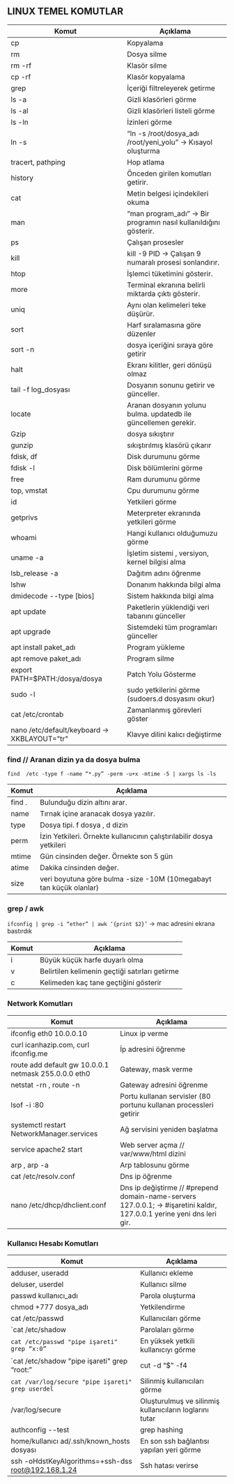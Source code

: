 ## LINUX TEMEL KOMUTLAR

| Komut  			                | Açıklama                                                       	|
|-----------------------------------|-------------------------------------------------------------------|
| cp     			                | Kopyalama                                                      	|
| rm     			                | Dosya silme                                                    	|
| rm -rf 			                | Klasör silme                                                   	|
| cp -rf 			                | Klasör kopyalama                                               	|
| grep   			                | İçeriği filtreleyerek getirme                                  	|
| ls -a 			                | Gizli klasörleri görme                                         	|
| ls -al 			                | Gizli klasörleri listeli görme                                 	|
| ls -ln 			                | İzinleri görme                                                 	|
| ln -s  			                | “ln -s /root/dosya_adı  /root/yeni_yolu”  -> Kısayol oluşturma 	|
| tracert, pathping                 | Hop atlama                                                        |
| history                           | Önceden girilen komutları getirir.                                |
| cat                               | Metin belgesi içindekileri okuma                                  |
| man                               | “man program_adı” -> Bir programın nasıl kullanıldığını gösterir. |
| ps                                | Çalışan prosesler                                                 |
| kill                              | kill -9 PID  -> Çalışan 9 numaralı prosesi sonlandırır.           |
| htop                              | İşlemci tüketimini gösterir.                                      |
| more                              | Terminal ekranına belirli miktarda çıktı gösterir.                |
| uniq                              | Aynı olan kelimeleri teke düşürür.                                |
| sort                              | Harf sıralamasına göre düzenler                                   |
| sort -n			                | dosya içeriğini sıraya göre getirir				                |
| halt                              | Ekranı kilitler, geri dönüşü olmaz                                |
| tail -f log_dosyası               | Dosyanın sonunu getirir ve günceller.                             |
| locate                            | Aranan dosyanın yolunu bulma.  updatedb ile güncellemen gerekir.  |
| Gzip                              | dosya sıkıştırır                                                  |
| gunzip                            | sıkıştırılmış klasörü çıkarır                                     |
| fdisk, df                         | Disk durumunu görme                                               |
| fdisk -l                          | Disk bölümlerini görme                                            |
| free                              | Ram durumunu görme                                                |
| top, vmstat                       | Cpu durumunu görme                                                |
| id                                | Yetkileri görme                                                   |
| getprivs                          | Meterpreter ekranında yetkileri görme                             |
| whoami                            | Hangi kullanıcı olduğumuzu görme                                  |
| uname -a                          | İşletim sistemi	, versiyon, kernel bilgisi alma                 |
| lsb_release -a                    | Dağıtım adını öğrenme                                             |
| lshw                              | Donanım hakkında bilgi alma                                       |
| dmidecode --type [bios]           | Sistem hakkında bilgi alma                                        |
| apt update                        | Paketlerin yüklendiği veri tabanını günceller                     |
| apt upgrade                       | Sistemdeki tüm programları günceller                              |
| apt install paket_adı             | Program yükleme                                                   |
| apt remove paket_adı              | Program silme                                                     |
| export PATH=$PATH:/dosya/dosya    | Patch Yolu Gösterme                                               |
| sudo -l                           | sudo yetkilerini görme (sudoers.d dosyasını okur)                 |
| cat /etc/crontab                  | Zamanlanmış görevleri göster                                      |
| nano /etc/default/keyboard -> XKBLAYOUT="tr" | Klavye dilini kalıcı değiştirme                        |
	

### find  // Aranan dizin ya da dosya bulma
`find  /etc -type f -name “*.py” -perm -u+x -mtime -5 | xargs ls -ls`

| Komut            | Açıklama                                                              |
|------------------|-----------------------------------------------------------------------|
| find .           | Bulunduğu dizin altını arar.                                          |
| name             | Tırnak içine aranacak dosya yazılır.                                  |
| type             | Dosya tipi. f dosya , d dizin                                         |
| perm             | İzin Yetkileri. Örnekte kullanıcının çalıştırılabilir dosya yetkileri |
| mtime            | Gün cinsinden değer. Örnekte son 5 gün                                |
| atime            | Dakika cinsinden değer.                                               |
| size             | veri boyutuna göre bulma  -size -10M (10megabayt tan küçük olanlar)   |




### grep / awk
`ifconfig | grep -i “ether” | awk ‘{print $2}’`	->	mac adresini ekrana bastırdık

| Komut            | Açıklama                                                              |
|------------------|-----------------------------------------------------------------------|
| i                | Büyük küçük harfe duyarlı olma                                        |
| v                | Belirtilen kelimenin geçtiği satırları getirme                        |
| c                | Kelimeden kaç tane geçtiğini gösterir                                 |




### Network Komutları

| Komut            | Açıklama                                                                           |
|------------------|------------------------------------------------------------------------------------|
| ifconfig eth0 10.0.0.10                               | Linux ip verme                                |
| curl icanhazip.com, curl ifconfig.me                  | İp adresini öğrenme                           |
| route add default gw 10.0.0.1 netmask 255.0.0.0 eth0  | Gateway, mask verme                           |
| netstat -rn , route -n                                | Gateway adresini öğrenme                      |
| lsof -i :80                                           | Portu kullanan servisler  (80 portunu kullanan processleri getirir |
| systemctl restart NetworkManager.services             | Ağ servisini yeniden başlatma                 |
| service apache2 start                                 | Web server açma // var/www/html dizini        |
| arp ,  arp -a                                         | Arp tablosunu görme                           |
| cat /etc/resolv.conf                                  | Dns ip öğrenme                                |
| nano /etc/dhcp/dhclient.conf                          | Dns ip değiştirme     // #prepend domain-name-servers 127.0.0.1;	 ->	#işaretini kaldır,   127.0.0.1 yerine yeni dns leri gir. |

### Kullanıcı Hesabı Komutları

| Komut                                              | Açıklama                                         |
|----------------------------------------------------|--------------------------------------------------|
| adduser, useradd                                   | Kullanıcı ekleme                                 |
| deluser, userdel                                   | Kullanıcı silme                                  |
| passwd kullanıcı_adı                               | Parola oluşturma                                 |
| chmod +777 dosya_adı                               | Yetkilendirme                                    |
| cat /etc/passwd                                    | Kullanıcıları görme                              |
| `cat /etc/shadow	  | Parolaları görme                                 |
| `cat /etc/passwd "pipe işareti" grep “x:0”`                     | En yüksek yetkili kullanıcıyı görme              |
| `cat /etc/shadow "pipe işareti" grep “root:” | cut -d “$” -f4 | cut -d “:” -f1` | Parola özetini görme             |
| `cat /var/log/secure "pipe işareti" grep userdel`        | Silinmiş kullanıcıları görme                     |
| /var/log/secure                             | Oluşturulmuş ve silinmiş kullanıcıların loglarını tutar |
| authconfig --test | grep hashing                 | Sistemin şifreleme algoritmasını bulma           |  
| home/kullanıcı ad/.ssh/known_hosts dosyası          | En son ssh bağlantısı yapılan yeri görme        |
| ssh -oHdstKeyAlgorithms=+ssh-dss root@192.168.1.24 | Ssh hatası verirse                               |
